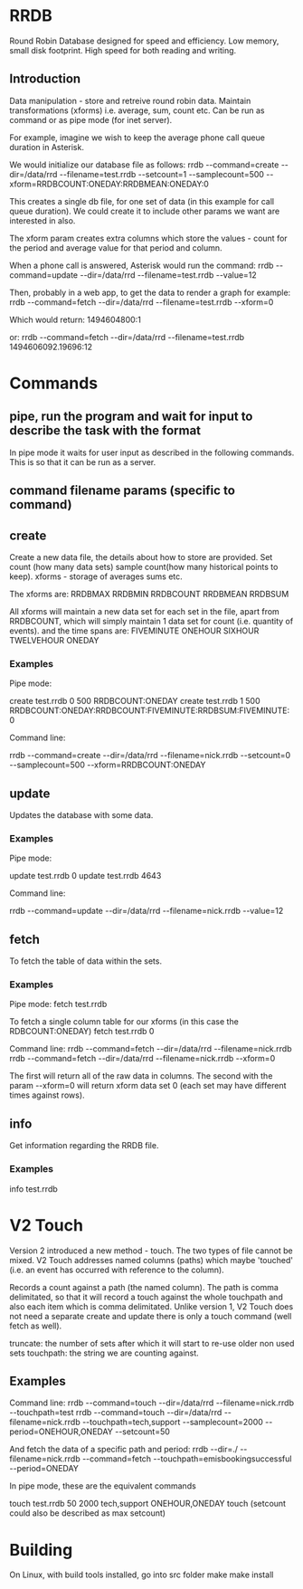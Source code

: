 # RRDB

Round Robin Database designed for speed and efficiency. Low memory, small disk footprint. High speed for both reading and writing.

## Introduction

Data manipulation - store and retreive round robin data. Maintain transformations (xforms) i.e. average, sum, count etc.
Can be run as command or as pipe mode (for inet server).

For example, imagine we wish to keep the average phone call queue duration in Asterisk.

We would initialize our database file as follows:
rrdb --command=create --dir=/data/rrd --filename=test.rrdb --setcount=1 --samplecount=500 --xform=RRDBCOUNT:ONEDAY:RRDBMEAN:ONEDAY:0

This creates a single db file, for one set of data (in this example for call queue duration). We could create it to include other params we want are interested in also.

The xform param creates extra columns which store the values - count for the period and average value for that period and column.

When a phone call is answered, Asterisk would run the command:
rrdb --command=update --dir=/data/rrd --filename=test.rrdb --value=12

Then, probably in a web app, to get the data to render a graph for example:
rrdb --command=fetch --dir=/data/rrd --filename=test.rrdb --xform=0

Which would return:
1494604800:1

or:
rrdb --command=fetch --dir=/data/rrd --filename=test.rrdb 
1494606092.19696:12


# Commands
## pipe, run the program and wait for input to describe the task with the format

In pipe mode it waits for user input as described in the following commands. This is so that it can be run as a server.

## command filename params (specific to command)
## create 

Create a new data file, the details about how to store are provided. Set count (how many data sets) sample count(how many historical points
to keep). xforms - storage of averages sums etc.

The xforms are:
RRDBMAX
RRDBMIN
RRDBCOUNT
RRDBMEAN
RRDBSUM

All xforms will maintain a new data set for each set in the file, apart from RRDBCOUNT, which will simply maintain 1 data set for count (i.e. quantity of events).
and the time spans are:
FIVEMINUTE
ONEHOUR
SIXHOUR
TWELVEHOUR
ONEDAY

### Examples

Pipe mode:

create test.rrdb 0 500 RRDBCOUNT:ONEDAY
create test.rrdb 1 500 RRDBCOUNT:ONEDAY:RRDBCOUNT:FIVEMINUTE:RRDBSUM:FIVEMINUTE:0

Command line:

rrdb --command=create --dir=/data/rrd --filename=nick.rrdb --setcount=0 --samplecount=500 --xform=RRDBCOUNT:ONEDAY

## update

Updates the database with some data.

### Examples

Pipe mode:

update test.rrdb 0
update test.rrdb 4643

Command line:

rrdb --command=update --dir=/data/rrd --filename=nick.rrdb --value=12

## fetch
To fetch the table of data within the sets.

### Examples

Pipe mode:
fetch test.rrdb

To fetch a single column table for our xforms (in this case the RDBCOUNT:ONEDAY)
fetch test.rrdb 0

Command line:
rrdb --command=fetch --dir=/data/rrd --filename=nick.rrdb
rrdb --command=fetch --dir=/data/rrd --filename=nick.rrdb --xform=0

The first will return all of the raw data in columns.
The second with the param --xform=0 will return xform data set 0 (each set may have different times against rows).

## info

Get information regarding the RRDB file.

### Examples

info test.rrdb

# V2 Touch

Version 2 introduced a new method - touch. The two types of file cannot be mixed. V2 Touch addresses named columns (paths) which maybe 'touched' (i.e. an event has occurred with reference to the column).

Records a count against a path (the named column). The path is comma delimitated, so that it will record a touch against the whole touchpath and also each item
which is comma delimitated. Unlike version 1, V2 Touch does not need a separate create and update there is only a touch command (well fetch as well).

truncate: the number of sets after which it will start to re-use older non used sets
touchpath: the string we are counting against.

## Examples

Command line:
rrdb --command=touch --dir=/data/rrd --filename=nick.rrdb --touchpath=test
rrdb --command=touch --dir=/data/rrd --filename=nick.rrdb --touchpath=tech,support --samplecount=2000 --period=ONEHOUR,ONEDAY --setcount=50

And fetch the data of a specific path and period:
rrdb --dir=./ --filename=nick.rrdb --command=fetch --touchpath=emisbookingsuccessful --period=ONEDAY

In pipe mode, these are the equivalent commands

touch test.rrdb 50 2000 tech,support ONEHOUR,ONEDAY
touch <filename> <setcount> <samplecount> <path> <period>
(setcount could also be described as max setcount)

# Building

On Linux, with build tools installed, go into src folder 
make
make install
